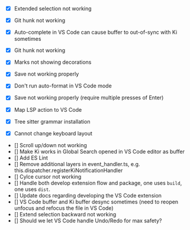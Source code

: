 - [x] Extended selection not working

- [x] Git hunk not working
- [x] Auto-complete in VS Code can cause buffer to out-of-sync with Ki sometimes
- [x] Git hunk not working
- [x] Marks not showing decorations
- [x] Save not working properly
- [x] Don't run auto-format in VS Code mode
- [x] Save not working properly (require multiple presses of Enter)
- [x] Map LSP action to VS Code
- [x] Tree sitter grammar installation
- [x] Cannot change keyboard layout
- [] Scroll up/down not working
- [] Make Ki works in Global Search opened in VS Code editor as buffer
- [] Add ES Lint
- [] Remove additional layers in event_handler.ts, e.g. this.dispatcher.registerKiNotificationHandler
- [] Cylce cursor not working
- [] Handle both develop extension flow and package, one uses `build`, one uses `dist`.
- [] Update docs regarding developing the VS Code extension
- [] VS Code buffer and Ki buffer desync sometimes (need to reopen unfocus and refocus the file in VS Code)
- [] Extend selection backward not working
- [] Should we let VS Code handle Undo/Redo for max safety?
